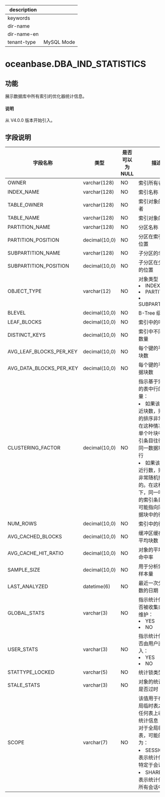 |description||
|---|---|
|keywords||
|dir-name||
|dir-name-en||
|tenant-type|MySQL Mode|

# oceanbase.DBA_IND_STATISTICS

## 功能

展示数据库中所有索引的优化器统计信息。

<main id="notice" type='explain'>
  <h4>说明</h4>
  <p>从 V4.0.0 版本开始引入。</p>
</main>

## 字段说明

| 字段名称 | 类型 | 是否可以为 NULL | 描述 |
| --- | --- | --- | --- |
| OWNER | varchar(128) | NO | 索引所有者 |
| INDEX_NAME | varchar(128) | NO | 索引名称 |
| TABLE_OWNER | varchar(128) | NO | 索引对象的所有者 |
| TABLE_NAME | varchar(128) | NO | 索引对象的名称 |
| PARTITION_NAME | varchar(128) | NO | 分区名称 |
| PARTITION_POSITION | decimal(10,0) | NO | 分区在索引中的位置 |
| SUBPARTITION_NAME | varchar(128) | NO | 子分区的名称 |
| SUBPARTITION_POSITION | decimal(10,0) | NO | 子分区在分区内的位置 |
| OBJECT_TYPE | varchar(12) | NO | 对象类型：<li>INDEX<li>PARTITION<li>SUBPARTITION |
| BLEVEL | decimal(10,0) | NO | B-Tree 级别 |
| LEAF_BLOCKS | decimal(10,0) | NO | 索引中的叶块数 |
| DISTINCT_KEYS | decimal(10,0) | NO | 索引中不同键的数量 |
| AVG_LEAF_BLOCKS_PER_KEY | decimal(10,0) | NO | 每个键的平均叶块数 |
| AVG_DATA_BLOCKS_PER_KEY | decimal(10,0) | NO | 每个键的平均数据块数 |
| CLUSTERING_FACTOR | decimal(10,0) | NO | 指示基于索引值的表中行的顺序量：<li>如果该值接近块数，则该表的排序非常好。在这种情况下，单个叶块中的索引条目往往指向同一数据块中的行<li>如果该值接近行数，则表是非常随机排序的。在这种情况下，同一叶块中的索引条目不太可能指向同一数据块中的行 |
| NUM_ROWS | decimal(10,0) | NO | 索引中的行数 |
| AVG_CACHED_BLOCKS | decimal(10,0) | NO | 缓冲区缓存中的平均块数 |
| AVG_CACHE_HIT_RATIO | decimal(10,0) | NO | 对象的平均缓存命中率 |
| SAMPLE_SIZE | decimal(10,0) | NO | 用于分析索引的样本量 |
| LAST_ANALYZED | datetime(6) | NO | 最近一次分析指数的日期 |
| GLOBAL_STATS | varchar(3) | NO | 指示统计信息是否被收集或增量维护：<li>YES<li>NO |
| USER_STATS | varchar(3) | NO | 指示统计信息是否由用户直接输入：<li>YES<li>NO |
| STATTYPE_LOCKED | varchar(5) | NO | 统计锁类型 |
| STALE_STATS | varchar(3) | NO | 对象的统计信息是否过时 |
| SCOPE | varchar(7) | NO | 该值用于在除全局临时表之外的任何表上收集的统计信息<br>对于全局临时表，可能的值为：<li>SESSION：表示统计信息是特定于会话的<li>SHARED：表示统计信息在所有会话中共享 |
